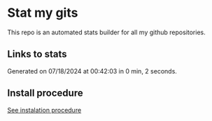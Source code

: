 # Stat my gits

This repo is an automated stats builder for all my github repositories.

## Links to stats


Generated on 07/18/2024 at 00:42:03 in 0 min, 2 seconds.

## Install procedure

[See instalation procedure](./src/install.md)
